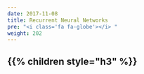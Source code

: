 ```yaml
---
date: 2017-11-08
title: Recurrent Neural Networks
pre: "<i class='fa fa-globe'></i> "
weight: 202
---
```


{{% children style="h3" %}}
-----------------
